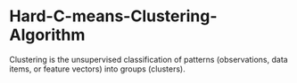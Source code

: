# Hard-C-means-Clustering-Algorithm
Clustering  is  the  unsupervised  classification  of  patterns  (observations,  data  items,  or  feature  vectors)  into  groups (clusters).
